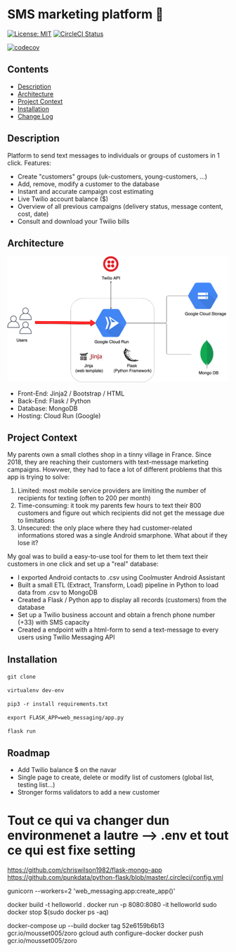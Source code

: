 # SMS marketing platform 📱


[![License: MIT](https://img.shields.io/badge/License-MIT-yellow.svg)](https://opensource.org/licenses/MIT)
[![CircleCI Status](https://circleci.com/gh/Pierre-Alexandre35/messaging-service-mousset.svg?style=shield&circle-token=:circle-token)](https://circleci.com/gh/Pierre-Alexandre35/messaging-service-mousset)

[![codecov](https://codecov.io/gh/Pierre-Alexandre35/messaging-service-mousset/branch/main/graph/badge.svg?token=2O5LYO9M7G)](https://codecov.io/gh/Pierre-Alexandre35/messaging-service-mousset)

## Contents
- [Description](#Description)
- [Architecture](#Architecture)
- [Project Context](#Project-Context)
- [Installation](#Installation)
- [Change Log](CHANGELOG.md)


## Description
Platform to send text messages to individuals or groups of customers in 1 click. Features:
- Create "customers" groups (uk-customers, young-customers, ...)
- Add, remove, modify a customer to the database 
- Instant and accurate campaign cost estimating 
- Live Twilio account balance ($)
- Overview of all previous campaigns (delivery status, message content, cost, date)
- Consult and download your Twilio bills 



## Architecture

![alt text](docs/architecture_v01.png)
<br />
- Front-End: Jinja2 / Bootstrap / HTML
- Back-End: Flask / Python 
- Database: MongoDB 
- Hosting: Cloud Run (Google)




## Project Context
My parents own a small clothes shop in a tinny village in France. Since 2018, they are reaching their customers with text-message marketing campaigns. Howvwer, they had to face a lot of different problems that this app is trying to solve:
1) Limited: most mobile service providers are limiting the number of recipients for texting (often to 200 per month)
2) Time-consuming: it took my parents few hours to text their 800 customers and figure out which recipients did not get the message due to limitations
3) Unsecured: the only place where they had customer-related informations stored was a single Android smarphone. What about if they lose it? 

My goal was to build a easy-to-use tool for them to let them text their customers in one click and set up a "real" database:
- I exported Android contacts to .csv using Coolmuster Android Assistant
- Built a small ETL (Extract, Transform, Load) pipeline in Python to load data from .csv to MongoDB 
- Created a Flask / Python app to display all records (customers) from the database 
- Set up a Twilio business account and obtain a french phone number (+33) with SMS capacity
- Created a endpoint with a html-form to send a text-message to every users using Twilio Messaging API 


## Installation 
```git clone```
<br>

```virtualenv dev-env```
<br>

```pip3 -r install requirements.txt```
<br>

```export FLASK_APP=web_messaging/app.py```
<br>

```flask run```


## Roadmap
- Add Twilio balance $ on the navar  
- Single page to create, delete or modify list of customers (global list, testing list...)
- Stronger forms validators to add a new customer 


# Tout ce qui va changer dun environmenet a lautre --> .env et tout ce qui est fixe setting


https://github.com/chriswilson1982/flask-mongo-app
https://github.com/punkdata/python-flask/blob/master/.circleci/config.yml


gunicorn --workers=2 'web_messaging.app:create_app()'




docker build -t helloworld .
docker run -p 8080:8080 -it helloworld
sudo docker stop $(sudo docker ps -aq)


docker-compose up --build
docker tag 52e6159b6b13 gcr.io/mousset005/zoro
gcloud auth configure-docker
docker push gcr.io/mousset005/zoro